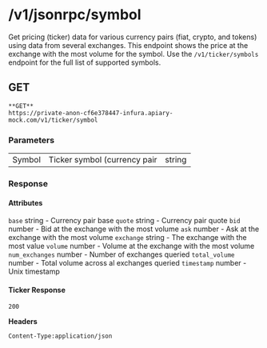 # /v1/jsonrpc/symbol

Get pricing (ticker) data for various currency pairs (fiat, crypto, and tokens) using data from several exchanges. This endpoint shows the price at the exchange with the most volume for the symbol. Use the `/v1/ticker/symbols` endpoint for the full list of supported symbols.

## GET

```
**GET**
https://private-anon-cf6e378447-infura.apiary-mock.com/v1/ticker/symbol
```

### Parameters

|        |                              |        |
|--------|------------------------------|--------|
| Symbol | Ticker symbol (currency pair | string |

### Response

#### Attributes

`base` string - Currency pair base
`quote` string - Currency pair quote
`bid` number - Bid at the exchange with the most volume
`ask` number - Ask at the exchange with the most volume
`exchange` string - The exchange with the most value
`volume` number - Volume at the exchange with the most volume
`num_exchanges` number - Number of exchanges queried
`total_volume` number - Total volume across al exchanges queried
`timestamp` number - Unix timestamp

#### Ticker Response

`200`

**Headers**

`Content-Type:application/json`
